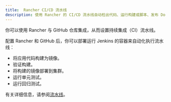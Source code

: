 ```yaml
---
title:  Rancher CI/CD 流水线
description: 使用 Rancher 的 CI/CD 流水线自动检出代码、运行构建或脚本、发布 Docker 镜像以及向用户部署软件
---
```

你可以使用 Rancher 与 GitHub 仓库集成，从而设置持续集成（CI）流水线。

配置 Rancher 和 GitHub 后，你可以部署运行 Jenkins 的容器来自动化执行流水线：

- 将应用代码构建为镜像。
- 验证构建。
- 将构建的镜像部署到集群。
- 运行单元测试。
- 运行回归测试。

有关详细信息，请参阅[流水线](../../../pages-for-subheaders/pipelines.md)。